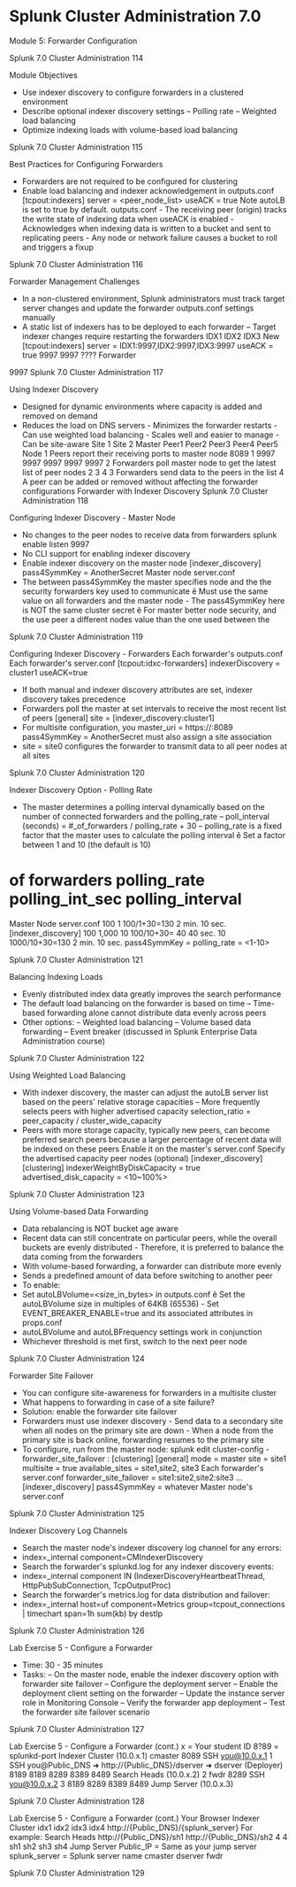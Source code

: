 #  Splunk Cluster Administration 7.0

Module 5: Forwarder Configuration

Splunk 7.0 Cluster Administration 114

 
Module Objectives
- Use indexer discovery to configure forwarders in a clustered environment
- Describe optional indexer discovery settings
–
Polling rate
–
Weighted load balancing
- Optimize indexing loads with volume-based load balancing

Splunk 7.0 Cluster Administration 115

 
Best Practices for Configuring Forwarders
-  Forwarders are not required to be configured for clustering
-  Enable load balancing and indexer acknowledgement in outputs.conf
[tcpout:indexers] server = <peer_node_list> useACK = true
Note
autoLB is set to true by default. outputs.conf   - The receiving peer (origin) tracks the write state of indexing data when
useACK is enabled   - Acknowledges when indexing data is written to a bucket and sent to
replicating peers   - Any node or network failure causes a bucket to roll and triggers a fixup

Splunk 7.0 Cluster Administration 116

 
Forwarder Management Challenges
-  In a non-clustered environment, Splunk administrators must track target server changes and update the forwarder outputs.conf settings manually
  - A static list of indexers has to be deployed to each forwarder
–
Target indexer changes require restarting the forwarders
IDX1 IDX2 IDX3 New [tcpout:indexers] server = IDX1:9997,IDX2:9997,IDX3:9997 useACK = true
9997 9997 ????
Forwarder

9997
Splunk 7.0 Cluster Administration 117

 
Using Indexer Discovery
-  Designed for dynamic environments where capacity is added and removed on demand
  - Reduces the load on DNS servers   - Minimizes the forwarder restarts   - Can use weighted load balancing   - Scales well and easier to manage   - Can be site-aware
Site 1 Site 2
Master
Peer1 Peer2 Peer3 Peer4 Peer5 Node
1
Peers report their receiving ports to master node
8089
1
9997 9997 9997
9997
9997
2
Forwarders poll master node to get the latest list of peer nodes
2 3 4
3
Forwarders send data to the peers in the list
4
A peer can be added or removed without affecting the forwarder configurations
Forwarder with Indexer Discovery 
Splunk 7.0 Cluster Administration 118

 
Configuring Indexer Discovery   - Master Node
-  No changes to the peer nodes to receive data from forwarders
splunk enable listen 9997
-  No CLI support for enabling indexer discovery
-  Enable indexer discovery on the master node
[indexer_discovery] pass4SymmKey = AnotherSecret Master node server.conf
  - The between pass4SymmKey the master specifies node and the the security forwarders
key used to communicate
ê Must use the same value on all forwarders and the master node   - The pass4SymmKey here is NOT the same cluster secret
ê For master better node security, and the use peer a different nodes
value than the one used between the

Splunk 7.0 Cluster Administration 119

 
Configuring Indexer Discovery   - Forwarders
Each forwarder's outputs.conf
Each forwarder's server.conf [tcpout:idxc-forwarders] indexerDiscovery = cluster1 useACK=true
-  If both manual and indexer discovery attributes are set, indexer discovery takes precedence
  - Forwarders poll the master at set
intervals to receive the most recent list of peers
[general] site = <site-id>
[indexer_discovery:cluster1]
-  For multisite configuration, you master_uri = https://<master>:8089 pass4SymmKey = AnotherSecret
must also assign a site association
-  site = site0 configures the forwarder to transmit data to all peer nodes at all sites

Splunk 7.0 Cluster Administration 120

 
Indexer Discovery Option   - Polling Rate
- The master determines a polling interval dynamically based on the number of connected forwarders and the polling_rate
–
poll_interval (seconds) = #_of_forwarders / polling_rate + 30
–
polling_rate is a fixed factor that the master uses to calculate the polling interval
ê Set a factor between 1 and 10 (the default is 10)
# of forwarders polling_rate polling_int_sec polling_interval
Master Node server.conf 100 1 100/1+30=130 2 min. 10 sec.
[indexer_discovery] 100 1,000 10 100/10+30= 40 40 sec. 10 1000/10+30=130 2 min. 10 sec.
pass4SymmKey = <string> polling_rate = <1-10>

Splunk 7.0 Cluster Administration 121

 
Balancing Indexing Loads
- Evenly distributed index data greatly improves the search performance
- The default load balancing on the forwarder is based on time
–
Time-based forwarding alone cannot distribute data evenly across peers
- Other options:
–
Weighted load balancing
–
Volume based data forwarding
–
Event breaker (discussed in Splunk Enterprise Data Administration course)

Splunk 7.0 Cluster Administration 122

 
Using Weighted Load Balancing
- With indexer discovery, the master can adjust the autoLB server list based on the peers' relative storage capacities
–
More frequently selects peers with higher advertised capacity
selection_ratio = peer_capacity / cluster_wide_capacity
- Peers with more storage capacity, typically new peers, can become preferred search peers because a larger percentage of recent data will be indexed on these peers
Enable it on the master's server.conf Specify the advertised capacity peer nodes (optional)
[indexer_discovery]
[clustering] indexerWeightByDiskCapacity = true
advertised_disk_capacity = <10~100%>

Splunk 7.0 Cluster Administration 123

 
Using Volume-based Data Forwarding
-  Data rebalancing is NOT bucket age aware
  - Recent data can still concentrate on particular peers, while the overall
buckets are evenly distributed   - Therefore, it is preferred to balance the data coming from the forwarders
-  With volume-based forwarding, a forwarder can distribute more evenly
  - Sends a predefined amount of data before switching to another peer
-  To enable:
  - Set autoLBVolume=<size_in_bytes> in outputs.conf
ê Set the autoLBVolume size in multiples of 64KB (65536)   - Set EVENT_BREAKER_ENABLE=true and its associated attributes in
props.conf
-  autoLBVolume and autoLBFrequency settings work in conjunction
  - Whichever threshold is met first, switch to the next peer node

Splunk 7.0 Cluster Administration 124

 
Forwarder Site Failover
-  You can configure site-awareness for forwarders in a multisite cluster
  - What happens to forwarding in case of a site failure?
-  Solution: enable the forwarder site failover
  - Forwarders must use indexer discovery   - Send data to a secondary site when all nodes on the primary site are down   - When a node from the primary site is back online, forwarding resumes to the primary site
-  To configure, run from the master node:
splunk edit cluster-config -forwarder_site_failover <primary>:<failover>
[clustering]
[general] mode = master
site = site1 multisite = true available_sites = site1,site2, site3
Each forwarder's server.conf forwarder_site_failover = site1:site2,site2:site3 ... [indexer_discovery] pass4SymmKey = whatever
Master node's server.conf

Splunk 7.0 Cluster Administration 125

 
Indexer Discovery Log Channels
-  Search the master node's indexer discovery log channel for any errors:
  - index=_internal component=CMIndexerDiscovery
-  Search the forwarder's splunkd.log for any indexer discovery events:
  - index=_internal component IN (IndexerDiscoveryHeartbeatThread,
HttpPubSubConnection, TcpOutputProc)
-  Search the forwarder's metrics.log for data distribution and failover:
  - index=_internal host=uf component=Metrics group=tcpout_connections
| timechart span=1h sum(kb) by destIp

Splunk 7.0 Cluster Administration 126

 
Lab Exercise 5   - Configure a Forwarder
- Time: 30 - 35 minutes
- Tasks:
–
On the master node, enable the indexer discovery option with forwarder site failover
–
Configure the deployment server
–
Enable the deployment client setting on the forwarder
–
Update the instance server role in Monitoring Console
–
Verify the forwarder app deployment
–
Test the forwarder site failover scenario

Splunk 7.0 Cluster Administration 127

 
Lab Exercise 5   - Configure a Forwarder (cont.)
x = Your student ID 8?89 = splunkd-port
Indexer Cluster (10.0.x.1)
cmaster 8089
SSH you@10.0.x.1
1
SSH you@Public_DNS ➜ http://{Public_DNS}/dserver ➜
dserver (Deployer) 8189
8189 8289 8389 8489
Search Heads (10.0.x.2) 2
fwdr 8289
SSH you@10.0.x.2
3
8189 8289 8389 8489
Jump Server (10.0.x.3)

Splunk 7.0 Cluster Administration 128

 
Lab Exercise 5   - Configure a Forwarder (cont.)
Your Browser
Indexer Cluster
idx1 idx2 idx3 idx4 http://{Public_DNS}/{splunk_server} For example:
Search Heads http://{Public_DNS}/sh1 http://{Public_DNS}/sh2
4 4 sh1 sh2 sh3 sh4
Jump Server
Public_IP = Same as your jump server splunk_server = Splunk server name
cmaster dserver fwdr

Splunk 7.0 Cluster Administration 129
